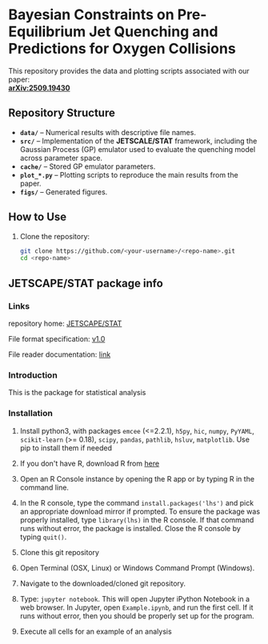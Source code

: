 # Bayesian Constraints on Pre-Equilibrium Jet Quenching and Predictions for Oxygen Collisions

This repository provides the data and plotting scripts associated with our paper:  
[**arXiv:2509.19430**](https://arxiv.org/abs/2509.19430)  

## Repository Structure

- **`data/`** – Numerical results with descriptive file names.  
- **`src/`** – Implementation of the **JETSCALE/STAT** framework, including the Gaussian Process (GP) emulator used to evaluate the quenching model across parameter space.  
- **`cache/`** – Stored GP emulator parameters.  
- **`plot_*.py`** – Plotting scripts to reproduce the main results from the paper.  
- **`figs/`** – Generated figures.  

## How to Use

1. Clone the repository:  
   ```bash
   git clone https://github.com/<your-username>/<repo-name>.git
   cd <repo-name>

<!-- =================================================================== -->
## JETSCAPE/STAT package info

### Links
repository home: [JETSCAPE/STAT](https://github.com/JETSCAPE/STAT/tree/master)

File format specification: [v1.0](https://www.evernote.com/l/ACWFCWrEcPxHPJ3_P0zUT74nuasCoL_DBmY)

File reader documentation: [link](https://www.evernote.com/l/ACXYRePvf2lNirII32b25Wg93rqD0kH1LSs)

[comment]: # (Previous documentation: http://hic-param-est.readthedocs.io/en/latest/ )

[comment]: # (-- Need to double check if everything up to date)

### Introduction

This is the package for statistical analysis

### Installation

1. Install python3, with packages `emcee` (<=2.2.1), `h5py`, `hic`, `numpy`, `PyYAML`, `scikit-learn` (>= 0.18), `scipy`, `pandas`, `pathlib`, `hsluv`, `matplotlib`.  Use pip to install them if needed

2. If you don't have R, download R from [here](https://cran.cnr.berkeley.edu/)

3. Open an R Console instance by opening the R app or by typing R in the command line.

4. In the R console, type the command `install.packages('lhs')` and pick an appropriate download mirror if prompted. To ensure the package was properly installed, type `library(lhs)` in the R console. If that command runs without error, the package is installed. Close the R console by typing `quit()`.

5. Clone this git repository

6. Open Terminal (OSX, Linux) or Windows Command Prompt (Windows).

7. Navigate to the downloaded/cloned git repository.

8. Type: `jupyter notebook`. This will open Jupyter iPython Notebook in a web browser.
In Jupyter, open `Example.ipynb`, and run the first cell. If it runs without error, then you should be properly set up for the program.

9. Execute all cells for an example of an analysis




